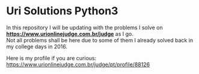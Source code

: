# Uri Solutions Python3

In this repository I will be updating with the problems I solve on  **https://www.urionlinejudge.com.br/judge** as I go.   
Not all problems shall be here due to some of them I already solved back in my college days in 2016.

Here is my profile if you  are curious:  
https://www.urionlinejudge.com.br/judge/pt/profile/88126
